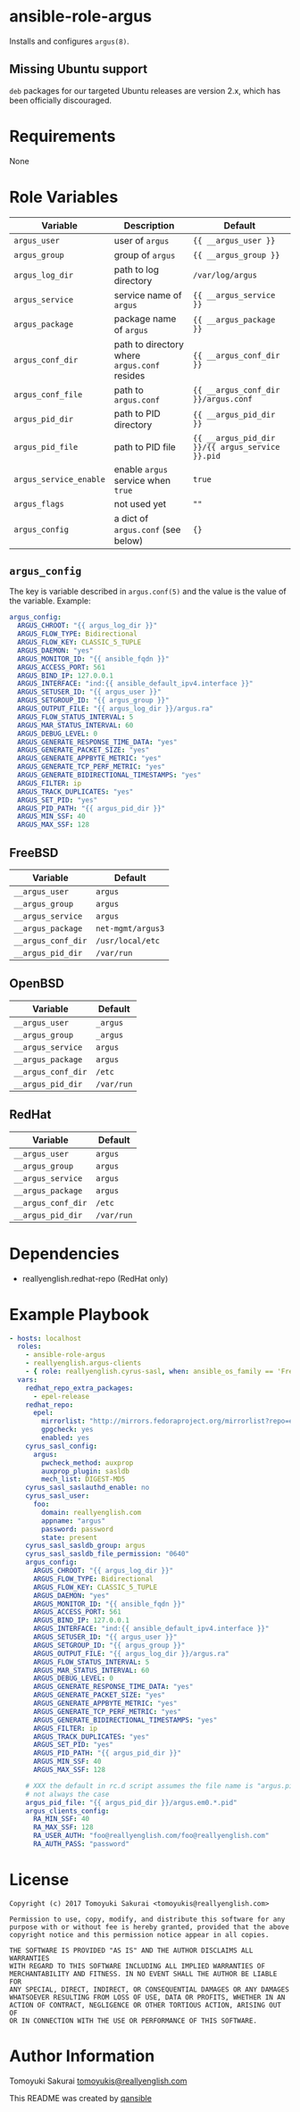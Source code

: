 # ansible-role-argus

Installs and configures `argus(8)`.

## Missing Ubuntu support

`deb` packages for our targeted Ubuntu releases are version 2.x, which has been
officially discouraged.

# Requirements

None

# Role Variables

| Variable | Description | Default |
|----------|-------------|---------|
| `argus_user` | user of `argus` | `{{ __argus_user }}` |
| `argus_group` | group of `argus` | `{{ __argus_group }}` |
| `argus_log_dir` | path to log directory | `/var/log/argus` |
| `argus_service` | service name of `argus` | `{{ __argus_service }}` |
| `argus_package` | package name of `argus` | `{{ __argus_package }}` |
| `argus_conf_dir` | path to directory where `argus.conf` resides | `{{ __argus_conf_dir }}` |
| `argus_conf_file` | path to `argus.conf` | `{{ __argus_conf_dir }}/argus.conf` |
| `argus_pid_dir` | path to PID directory | `{{ __argus_pid_dir }}` |
| `argus_pid_file` | path to PID file | `{{ __argus_pid_dir }}/{{ argus_service }}.pid` |
| `argus_service_enable` | enable `argus` service when `true` | `true` |
| `argus_flags` | not used yet | `""` |
| `argus_config` | a dict of `argus.conf` (see below) | `{}` |


## `argus_config`

The key is variable described in `argus.conf(5)` and the value is the value of
the variable. Example:

```yaml
argus_config:
  ARGUS_CHROOT: "{{ argus_log_dir }}"
  ARGUS_FLOW_TYPE: Bidirectional
  ARGUS_FLOW_KEY: CLASSIC_5_TUPLE
  ARGUS_DAEMON: "yes"
  ARGUS_MONITOR_ID: "{{ ansible_fqdn }}"
  ARGUS_ACCESS_PORT: 561
  ARGUS_BIND_IP: 127.0.0.1
  ARGUS_INTERFACE: "ind:{{ ansible_default_ipv4.interface }}"
  ARGUS_SETUSER_ID: "{{ argus_user }}"
  ARGUS_SETGROUP_ID: "{{ argus_group }}"
  ARGUS_OUTPUT_FILE: "{{ argus_log_dir }}/argus.ra"
  ARGUS_FLOW_STATUS_INTERVAL: 5
  ARGUS_MAR_STATUS_INTERVAL: 60
  ARGUS_DEBUG_LEVEL: 0
  ARGUS_GENERATE_RESPONSE_TIME_DATA: "yes"
  ARGUS_GENERATE_PACKET_SIZE: "yes"
  ARGUS_GENERATE_APPBYTE_METRIC: "yes"
  ARGUS_GENERATE_TCP_PERF_METRIC: "yes"
  ARGUS_GENERATE_BIDIRECTIONAL_TIMESTAMPS: "yes"
  ARGUS_FILTER: ip
  ARGUS_TRACK_DUPLICATES: "yes"
  ARGUS_SET_PID: "yes"
  ARGUS_PID_PATH: "{{ argus_pid_dir }}"
  ARGUS_MIN_SSF: 40
  ARGUS_MAX_SSF: 128
```

## FreeBSD

| Variable | Default |
|----------|---------|
| `__argus_user` | `argus` |
| `__argus_group` | `argus` |
| `__argus_service` | `argus` |
| `__argus_package` | `net-mgmt/argus3` |
| `__argus_conf_dir` | `/usr/local/etc` |
| `__argus_pid_dir` | `/var/run` |

## OpenBSD

| Variable | Default |
|----------|---------|
| `__argus_user` | `_argus` |
| `__argus_group` | `_argus` |
| `__argus_service` | `argus` |
| `__argus_package` | `argus` |
| `__argus_conf_dir` | `/etc` |
| `__argus_pid_dir` | `/var/run` |

## RedHat

| Variable | Default |
|----------|---------|
| `__argus_user` | `argus` |
| `__argus_group` | `argus` |
| `__argus_service` | `argus` |
| `__argus_package` | `argus` |
| `__argus_conf_dir` | `/etc` |
| `__argus_pid_dir` | `/var/run` |

# Dependencies

* reallyenglish.redhat-repo (RedHat only)

# Example Playbook

```yaml
- hosts: localhost
  roles:
    - ansible-role-argus
    - reallyenglish.argus-clients
    - { role: reallyenglish.cyrus-sasl, when: ansible_os_family == 'FreeBSD' or ansible_os_family == 'RedHat' }
  vars:
    redhat_repo_extra_packages:
      - epel-release
    redhat_repo:
      epel:
        mirrorlist: "http://mirrors.fedoraproject.org/mirrorlist?repo=epel-{{ ansible_distribution_major_version }}&arch={{ ansible_architecture }}"
        gpgcheck: yes
        enabled: yes
    cyrus_sasl_config:
      argus:
        pwcheck_method: auxprop
        auxprop_plugin: sasldb
        mech_list: DIGEST-MD5
    cyrus_sasl_saslauthd_enable: no
    cyrus_sasl_user:
      foo:
        domain: reallyenglish.com
        appname: "argus"
        password: password
        state: present
    cyrus_sasl_sasldb_group: argus
    cyrus_sasl_sasldb_file_permission: "0640"
    argus_config:
      ARGUS_CHROOT: "{{ argus_log_dir }}"
      ARGUS_FLOW_TYPE: Bidirectional
      ARGUS_FLOW_KEY: CLASSIC_5_TUPLE
      ARGUS_DAEMON: "yes"
      ARGUS_MONITOR_ID: "{{ ansible_fqdn }}"
      ARGUS_ACCESS_PORT: 561
      ARGUS_BIND_IP: 127.0.0.1
      ARGUS_INTERFACE: "ind:{{ ansible_default_ipv4.interface }}"
      ARGUS_SETUSER_ID: "{{ argus_user }}"
      ARGUS_SETGROUP_ID: "{{ argus_group }}"
      ARGUS_OUTPUT_FILE: "{{ argus_log_dir }}/argus.ra"
      ARGUS_FLOW_STATUS_INTERVAL: 5
      ARGUS_MAR_STATUS_INTERVAL: 60
      ARGUS_DEBUG_LEVEL: 0
      ARGUS_GENERATE_RESPONSE_TIME_DATA: "yes"
      ARGUS_GENERATE_PACKET_SIZE: "yes"
      ARGUS_GENERATE_APPBYTE_METRIC: "yes"
      ARGUS_GENERATE_TCP_PERF_METRIC: "yes"
      ARGUS_GENERATE_BIDIRECTIONAL_TIMESTAMPS: "yes"
      ARGUS_FILTER: ip
      ARGUS_TRACK_DUPLICATES: "yes"
      ARGUS_SET_PID: "yes"
      ARGUS_PID_PATH: "{{ argus_pid_dir }}"
      ARGUS_MIN_SSF: 40
      ARGUS_MAX_SSF: 128

    # XXX the default in rc.d script assumes the file name is "argus.pid", which is
    # not always the case
    argus_pid_file: "{{ argus_pid_dir }}/argus.em0.*.pid"
    argus_clients_config:
      RA_MIN_SSF: 40
      RA_MAX_SSF: 128
      RA_USER_AUTH: "foo@reallyenglish.com/foo@reallyenglish.com"
      RA_AUTH_PASS: "password"
```

# License

```
Copyright (c) 2017 Tomoyuki Sakurai <tomoyukis@reallyenglish.com>

Permission to use, copy, modify, and distribute this software for any
purpose with or without fee is hereby granted, provided that the above
copyright notice and this permission notice appear in all copies.

THE SOFTWARE IS PROVIDED "AS IS" AND THE AUTHOR DISCLAIMS ALL WARRANTIES
WITH REGARD TO THIS SOFTWARE INCLUDING ALL IMPLIED WARRANTIES OF
MERCHANTABILITY AND FITNESS. IN NO EVENT SHALL THE AUTHOR BE LIABLE FOR
ANY SPECIAL, DIRECT, INDIRECT, OR CONSEQUENTIAL DAMAGES OR ANY DAMAGES
WHATSOEVER RESULTING FROM LOSS OF USE, DATA OR PROFITS, WHETHER IN AN
ACTION OF CONTRACT, NEGLIGENCE OR OTHER TORTIOUS ACTION, ARISING OUT OF
OR IN CONNECTION WITH THE USE OR PERFORMANCE OF THIS SOFTWARE.
```

# Author Information

Tomoyuki Sakurai <tomoyukis@reallyenglish.com>

This README was created by [qansible](https://github.com/trombik/qansible)
